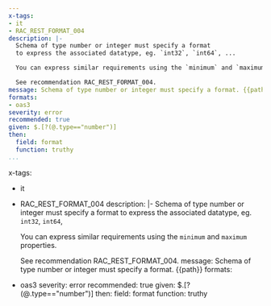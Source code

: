 ```yaml
---
x-tags:
- it
- RAC_REST_FORMAT_004
description: |-
  Schema of type number or integer must specify a format
  to express the associated datatype, eg. `int32`, `int64`, ...

  You can express similar requirements using the `minimum` and `maximum` properties.

  See recommendation RAC_REST_FORMAT_004.
message: Schema of type number or integer must specify a format. {{path}}
formats:
- oas3
severity: error
recommended: true
given: $.[?(@.type=="number")]
then:
  field: format
  function: truthy
...
```

x-tags:
- it
- RAC_REST_FORMAT_004
description: |-
  Schema of type number or integer must specify a format
  to express the associated datatype, eg. `int32`, `int64`, 

  You can express similar requirements using the `minimum` and `maximum` properties.

  See recommendation RAC_REST_FORMAT_004.
message: Schema of type number or integer must specify a format. {{path}}
formats:
- oas3
severity: error
recommended: true
given: $.[?(@.type=="number")]
then:
  field: format
  function: truthy